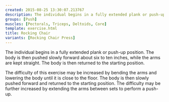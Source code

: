 ```yaml
---
created: 2015-08-25 13:30:07.213767
description: The individual begins in a fully extended plank or push-up position.
groups: [Push]
muscles: [Pectorals, Triceps, Deltoids, Core]
template: exercise.html
title: Rocking Chair
variants: [Rocking Chair Press]
---
```

The individual begins in a fully extended plank or push-up position. The body is then pushed slowly forward about six to ten inches, while the arms are kept straight. The body is then returned to the starting position.

The difficulty of this exercise may be increased by bending the arms and lowering the body until it is close to the floor. The body is then slowly pushed forward and returned to the starting position. The difficulty may be further increased by extending the arms between sets to perform a push-up.